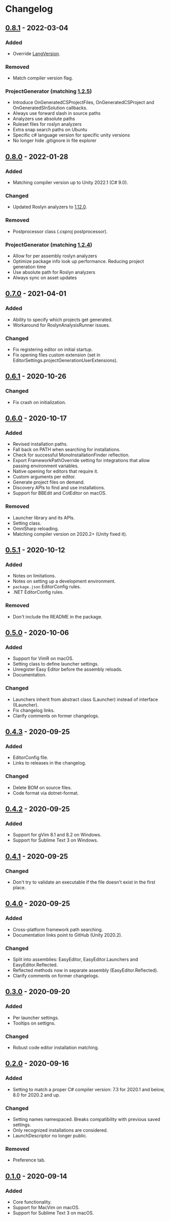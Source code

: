 # Changelog

## [0.8.1] - 2022-03-04

### Added
- Override [LangVersion](https://docs.microsoft.com/en-us/dotnet/csharp/language-reference/configure-language-version).

### Removed
- Match compiler version flag.

### ProjectGenerator (matching [1.2.5](https://github.com/Unity-Technologies/com.unity.ide.vscode/tree/1.2.5/Packages/com.unity.ide.vscode/Editor/ProjectGeneration))
- Introduce OnGeneratedCSProjectFiles, OnGeneratedCSProject and OnGeneratedSlnSolution callbacks.
- Always use forward slash in source paths
- Analyzers use absolute paths
- Ruleset files for roslyn analyzers
- Extra snap search paths on Ubuntu
- Specific c# language version for specific unity versions
- No longer hide .gitignore in file explorer

## [0.8.0] - 2022-01-28

### Added
- Matching compiler version up to Unity 2022.1 (C# 9.0).

### Changed
- Updated Roslyn analyzers to [1.12.0](https://github.com/microsoft/Microsoft.Unity.Analyzers/releases/tag/1.12.0).

### Removed
- Postprocessor class (.csproj postprocessor).

### ProjectGenerator (matching [1.2.4](https://github.com/Unity-Technologies/com.unity.ide.vscode/tree/1.2.4/Packages/com.unity.ide.vscode/Editor/ProjectGeneration))
- Allow for per assembly roslyn analyzers
- Optimize package info look up performance. Reducing project generation time
- Use absolute path for Roslyn analyzers
- Always sync on asset updates

## [0.7.0] - 2021-04-01

### Added
- Ability to specify which projects get generated.
- Workaround for RoslynAnalysisRunner issues.

### Changed
- Fix registering editor on initial startup.
- Fix opening files custom extension (set in EditorSettings.projectGenerationUserExtensions).

## [0.6.1] - 2020-10-26

### Changed
- Fix crash on initialization.

## [0.6.0] - 2020-10-17

### Added
- Revised installation paths.
- Fall back on PATH when searching for installations.
- Check for successful MonoInstallationFinder reflection.
- Export FrameworkPathOverride setting for integrations that allow passing environment variables.
- Native opening for editors that require it.
- Custom arguments per editor.
- Generate project files on demand.
- Discovery APIs to find and use installations.
- Support for BBEdit and CotEditor on macOS.

### Removed
- Launcher library and its APIs.
- Setting class.
- OmniSharp reloading.
- Matching compiler version on 2020.2+ (Unity fixed it).

## [0.5.1] - 2020-10-12

### Added
- Notes on limitations.
- Notes on setting up a development environment.
- `package.json` EditorConfig rules.
- .NET EditorConfig rules.

### Removed
- Don't include the README in the package.

## [0.5.0] - 2020-10-06

### Added
- Support for VimR on macOS.
- Setting class to define launcher settings.
- Unregister Easy Editor before the assembly reloads.
- Documentation.

### Changed
- Launchers inherit from abstract class (Launcher) instead of interface (ILauncher).
- Fix changelog links.
- Clarify comments on former changelogs.

## [0.4.3] - 2020-09-25

### Added
- EditorConfig file.
- Links to releases in the changelog.

### Changed
- Delete BOM on source files.
- Code format via dotnet-format.

## [0.4.2] - 2020-09-25

### Added
- Support for gVim 8.1 and 8.2 on Windows.
- Support for Sublime Text 3 on Windows.

## [0.4.1] - 2020-09-25

### Changed
- Don't try to validate an executable if the file doesn't exist in the first place.

## [0.4.0] - 2020-09-25

### Added
- Cross-platform framework path searching.
- Documentation links point to GitHub (Unity 2020.2).

### Changed
- Split into assemblies: EasyEditor, EasyEditor.Launchers and EasyEditor.Reflected.
- Reflected methods now in separate assembly (EasyEditor.Reflected).
- Clarify comments on former changelogs.

## [0.3.0] - 2020-09-20

### Added
- Per launcher settings.
- Tooltips on settigns.

### Changed
- Robust code editor installation matching.

## [0.2.0] - 2020-09-16

### Added
- Setting to match a proper C# compiler version: 7.3 for 2020.1 and below, 8.0 for 2020.2 and up.

### Changed
- Setting names namespaced. Breaks compatibility with previous saved settings.
- Only recognized installations are considered.
- LaunchDescriptor no longer public.

### Removed
- Preference tab.

## [0.1.0] - 2020-09-14

### Added
- Core functionality.
- Support for MacVim on macOS.
- Support for Sublime Text 3 on macOS.

[0.8.1]: https://github.com/frarees/easyeditor/compare/v0.8.0...v0.8.1
[0.8.0]: https://github.com/frarees/easyeditor/compare/v0.7.0...v0.8.0
[0.7.0]: https://github.com/frarees/easyeditor/compare/v0.6.1...v0.7.0
[0.6.1]: https://github.com/frarees/easyeditor/compare/v0.6.0...v0.6.1
[0.6.0]: https://github.com/frarees/easyeditor/compare/v0.5.1...v0.6.0
[0.5.1]: https://github.com/frarees/easyeditor/compare/v0.5.0...v0.5.1
[0.5.0]: https://github.com/frarees/easyeditor/compare/v0.4.3...v0.5.0
[0.4.3]: https://github.com/frarees/easyeditor/compare/v0.4.2...v0.4.3
[0.4.2]: https://github.com/frarees/easyeditor/compare/v0.4.1...v0.4.2
[0.4.1]: https://github.com/frarees/easyeditor/compare/v0.4.0...v0.4.1
[0.4.0]: https://github.com/frarees/easyeditor/compare/v0.3.0...v0.4.0
[0.3.0]: https://github.com/frarees/easyeditor/compare/v0.2.0...v0.3.0
[0.2.0]: https://github.com/frarees/easyeditor/compare/v0.1.0...v0.2.0
[0.1.0]: https://github.com/frarees/easyeditor/releases/tag/v0.1.0

